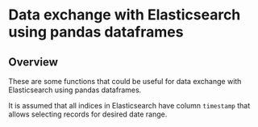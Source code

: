# Data exchange with Elasticsearch using pandas dataframes

## Overview

These are some functions that could be useful for data exchange with Elasticsearch using pandas dataframes.

It is assumed that all indices in Elasticsearch have column `timestamp` that allows selecting records for desired date range.

